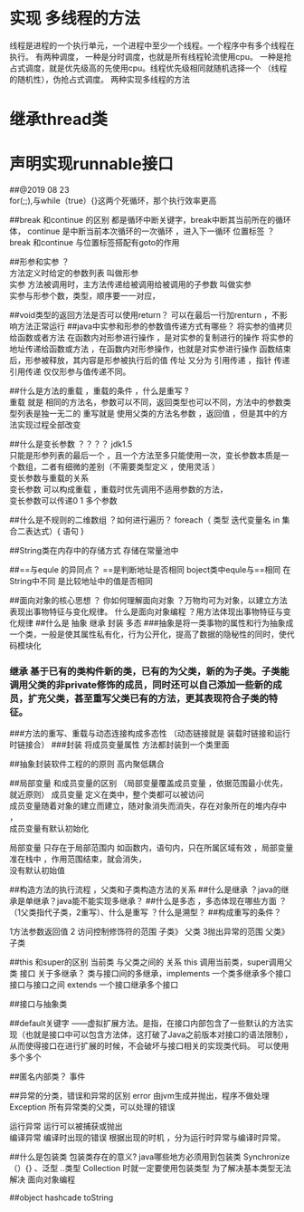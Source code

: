 实现 多线程的方法 
===============
线程是进程的一个执行单元，一个进程中至少一个线程。一个程序中有多个线程在执行。
有两种调度，
一种是分时调度，也就是所有线程轮流使用cpu。
一种是抢占式调度，就是优先级高的先使用cpu。线程优先级相同就随机选择一个 （线程的随机性），伪抢占式调度。
两种实现多线程的方法 

继承thread类
============


声明实现runnable接口
===================



##@2019 08 23<br/>
 for(;;),与while（true）{}这两个死循环，那个执行效率更高 
 
##break 和continue 的区别 
都是循环中断关键字，break中断其当前所在的循环体，
continue 是中断当前本次循环的一次循环 ，进入下一循环
位置标签 ？   break 和continue 与位置标签搭配有goto的作用

##形参和实参 ？<br/>
方法定义时给定的参数列表 叫做形参<br/>
实参 方法被调用时，主方法传递给被调用给被调用的子参数 叫做实参 <br/>
实参与形参个数，类型，顺序要一一对应，

##void类型的返回方法是否可以使用return？
可以在最后一行加renturn ，不影响方法正常运行
##java中实参和形参的参数值传递方式有哪些？
将实参的值拷贝给函数或者方法 在函数内对形参进行操作 ，是对实参的复制进行的操作 
将实参的地址传递给函数或方法 ，在函数内对形参操作，也就是对实参进行操作 函数结束后，形参被释放，其内容是形参被执行后的值 
传址 又分为 引用传递 ，指针 传递
引用传递 仅仅形参与值传递不同。

##什么是方法的重载 ，重载的条件 ，什么是重写 ?<br/>
重载 就是 相同的方法名，参数可以不同，返回类型也可以不同，方法中的参数类型列表是独一无二的 
重写就是 使用父类的方法名参数 ，返回值 ，但是其中的方法实现过程全部改变

##什么是变长参数 ？？？？ jdk1.5 <br/> 
只能是形参列表的最后一个 ，且一个方法至多只能使用一次，变长参数本质是一个数组，二者有细微的差别（不需要类型定义 ，使用灵活 ）<br/> 
变长参数与重载的关系<br/>
变长参数 可以构成重载 ，重载时优先调用不适用参数的方法，<br/> 
变长参数可以传递0 1 多个参数 <br/> 



##什么是不规则的二维数组 ？如何进行遍历？
foreach（ 类型 迭代变量名 in 集合二表达式）{
语句
}

##String类在内存中的存储方式
存储在常量池中

##==与equle 的异同点？ 
==是判断地址是否相同 
boject类中equle与==相同
在String中不同 是比较地址中的值是否相同

 ##面向对象的核心思想 ？ 你如何理解面向对象 ？万物均可为对象，以建立方法表现出事物特征与变化规律。 什么是面向对象编程 ？用方法体现出事物特征与变化规律
##什么是 抽象 继承 封装 多态 
###抽象是将一类事物的属性和行为抽象成一个类，一般是使其属性私有化，行为公开化，提高了数据的隐秘性的同时，使代码模块化
### 继承 基于已有的类构件新的类，已有的为父类，新的为子类。子类能调用父类的非private修饰的成员，同时还可以自己添加一些新的成员，扩充父类，甚至重写父类已有的方法，更其表现符合子类的特征。
###方法的重写、重载与动态连接构成多态性  （动态链接就是 装载时链接和运行时链接合）
###封装 将成员变量属性 方法都封装到一个类里面



##抽象封装软件工程的的原则  高内聚低耦合 

##局部变量 和成员变量的区别 （局部变量覆盖成员变量 ，依据范围最小优先，就近原则）
成员变量 定义在类中，整个类都可以被访问<br/>
成员变量随着对象的建立而建立，随对象消失而消失，存在对象所在的堆内存中 ，<br/>
成员变量有默认初始化 <br/>

局部变量 只存在于局部范围内 如函数内，语句内，只在所属区域有效 ，局部变量准在栈中 ，作用范围结束，就会消失，<br/>
没有默认初始值<br/>

##构造方法的执行流程 ，父类和子类构造方法的关系 
##什么是继承 ？java的继承是单继承？java能不能实现多继承？
##什么是多态 ，多态体现在哪些方面 ？（1父类指代子类，2重写）、什么是重写 ？什么是溯型？
##构成重写的条件？  

1方法参数返回值 2 访问控制修饰符的范围 子类》  父类 3抛出异常的范围 父类》子类 

##this 和super的区别  当前类 与父类之间的 关系 
this 调用当前类，super调用父类
接口 关于多继承？
类与接口间的多继承，implements 一个类多继承多个接口 
接口与接口之间 extends 一个接口继承多个接口 

##接口与抽象类 

##default关键字
——虚拟扩展方法。是指，在接口内部包含了一些默认的方法实现（也就是接口中可以包含方法体，这打破了Java之前版本对接口的语法限制），
从而使得接口在进行扩展的时候，不会破坏与接口相关的实现类代码。
可以使用多个多个 
 
 ##匿名内部类？ 事件
 
##异常的分类，错误和异常的区别 
 error 由jvm生成并抛出，程序不做处理 
 Exception 所有异常类的父类，可以处理的错误 
 
 运行异常  运行可以被捕获或抛出  
 编译异常 编译时出现的错误 
根据出现的时机 ，分为运行时异常与编译时异常。

##什么是包装类  包装类存在的意义?   java哪些地方必须用到包装类  Synchronize（）{} 、泛型 ..类型 Collection 时就一定要使用包装类型
为了解决基本类型无法解决 面向对象编程

##object  hashcade   toString 




